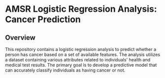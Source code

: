 # AMSR Logistic Regression Analysis: Cancer Prediction

## Overview

This repository contains a logistic regression analysis to predict whether a person has cancer based on a set of available features. The analysis utilizes a dataset containing various attributes related to individuals' health and medical test results. The primary goal is to develop a predictive model that can accurately classify individuals as having cancer or not.
